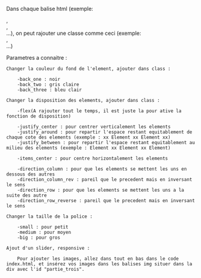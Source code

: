 
Dans chaque balise html (exemple: <section>, <div>, <footer>...), on peut rajouter une classe comme ceci (exemple: <section class="">, <div class="">...)

Parametres a connaitre :

    Changer la couleur du fond de l'element, ajouter dans class :

        -back_one : noir
        -back_two : gris claire
        -back_three : bleu clair

    Changer la disposition des elements, ajouter dans class :

        -flex(A rajouter tout le temps, il est juste la pour ative la fonction de disposition)

        -justify_center : pour centrer verticalement les elements
        -justify_around : pour repartir l'espace restant equitablement de chaque cote des elements (exemple : xx Element xx Element xx)
        -justify_between : pour repartir l'espace restant equitablement au milieu des elements (exemple : Element xx Element xx Element)

        -items_center : pour centre horizontalement les elements

        -direction_column : pour que les elements se mettent les uns en dessous des autres
        -direction_column_rev : pareil que le precedent mais en inversant le sens
        -direction_row : pour que les elements se mettent les uns a la suite des autre
        -direction_row_reverse : pareil que le precedent mais en inversant le sens

    Changer la taille de la police :

        -small : pour petit
        -medium : pour moyen
        -big : pour gros

    Ajout d'un slider, responsive :

        Pour ajouter les images, allez dans tout en bas dans le code index.html, et insérez vos images dans les balises img situer dans la div avec l'id "partie_trois".

    

